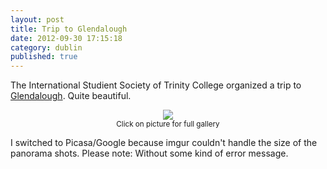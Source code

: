 ```yaml
---
layout: post
title: Trip to Glendalough
date: 2012-09-30 17:15:18
category: dublin
published: true
---
```


The International Studient Society of Trinity College organized a trip to [Glendalough](http://en.wikipedia.org/wiki/Glendalough). Quite beautiful. 

<p style="text-align: center;"><a href="https://picasaweb.google.com/106968071585582631939/TripToGlendalough?authuser=0&feat=embedwebsite"><img src="https://blog.timmschoof.com/images/glenda1.jpg"/></a><br/><small>Click on picture for full gallery</small></p>
I switched to Picasa/Google because imgur couldn't handle the size of the panorama shots. Please note: Without some kind of error message.